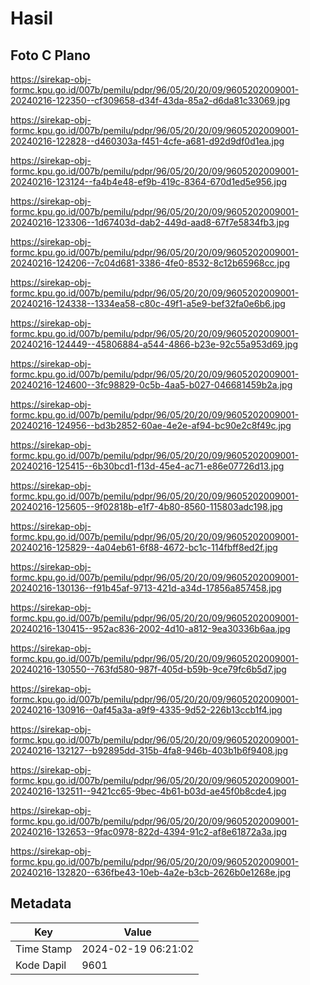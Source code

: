 # Hasil

## Foto C Plano

https://sirekap-obj-formc.kpu.go.id/007b/pemilu/pdpr/96/05/20/20/09/9605202009001-20240216-122350--cf309658-d34f-43da-85a2-d6da81c33069.jpg

https://sirekap-obj-formc.kpu.go.id/007b/pemilu/pdpr/96/05/20/20/09/9605202009001-20240216-122828--d460303a-f451-4cfe-a681-d92d9df0d1ea.jpg

https://sirekap-obj-formc.kpu.go.id/007b/pemilu/pdpr/96/05/20/20/09/9605202009001-20240216-123124--fa4b4e48-ef9b-419c-8364-670d1ed5e956.jpg

https://sirekap-obj-formc.kpu.go.id/007b/pemilu/pdpr/96/05/20/20/09/9605202009001-20240216-123306--1d67403d-dab2-449d-aad8-67f7e5834fb3.jpg

https://sirekap-obj-formc.kpu.go.id/007b/pemilu/pdpr/96/05/20/20/09/9605202009001-20240216-124206--7c04d681-3386-4fe0-8532-8c12b65968cc.jpg

https://sirekap-obj-formc.kpu.go.id/007b/pemilu/pdpr/96/05/20/20/09/9605202009001-20240216-124338--1334ea58-c80c-49f1-a5e9-bef32fa0e6b6.jpg

https://sirekap-obj-formc.kpu.go.id/007b/pemilu/pdpr/96/05/20/20/09/9605202009001-20240216-124449--45806884-a544-4866-b23e-92c55a953d69.jpg

https://sirekap-obj-formc.kpu.go.id/007b/pemilu/pdpr/96/05/20/20/09/9605202009001-20240216-124600--3fc98829-0c5b-4aa5-b027-046681459b2a.jpg

https://sirekap-obj-formc.kpu.go.id/007b/pemilu/pdpr/96/05/20/20/09/9605202009001-20240216-124956--bd3b2852-60ae-4e2e-af94-bc90e2c8f49c.jpg

https://sirekap-obj-formc.kpu.go.id/007b/pemilu/pdpr/96/05/20/20/09/9605202009001-20240216-125415--6b30bcd1-f13d-45e4-ac71-e86e07726d13.jpg

https://sirekap-obj-formc.kpu.go.id/007b/pemilu/pdpr/96/05/20/20/09/9605202009001-20240216-125605--9f02818b-e1f7-4b80-8560-115803adc198.jpg

https://sirekap-obj-formc.kpu.go.id/007b/pemilu/pdpr/96/05/20/20/09/9605202009001-20240216-125829--4a04eb61-6f88-4672-bc1c-114fbff8ed2f.jpg

https://sirekap-obj-formc.kpu.go.id/007b/pemilu/pdpr/96/05/20/20/09/9605202009001-20240216-130136--f91b45af-9713-421d-a34d-17856a857458.jpg

https://sirekap-obj-formc.kpu.go.id/007b/pemilu/pdpr/96/05/20/20/09/9605202009001-20240216-130415--952ac836-2002-4d10-a812-9ea30336b6aa.jpg

https://sirekap-obj-formc.kpu.go.id/007b/pemilu/pdpr/96/05/20/20/09/9605202009001-20240216-130550--763fd580-987f-405d-b59b-9ce79fc6b5d7.jpg

https://sirekap-obj-formc.kpu.go.id/007b/pemilu/pdpr/96/05/20/20/09/9605202009001-20240216-130916--0af45a3a-a9f9-4335-9d52-226b13ccb1f4.jpg

https://sirekap-obj-formc.kpu.go.id/007b/pemilu/pdpr/96/05/20/20/09/9605202009001-20240216-132127--b92895dd-315b-4fa8-946b-403b1b6f9408.jpg

https://sirekap-obj-formc.kpu.go.id/007b/pemilu/pdpr/96/05/20/20/09/9605202009001-20240216-132511--9421cc65-9bec-4b61-b03d-ae45f0b8cde4.jpg

https://sirekap-obj-formc.kpu.go.id/007b/pemilu/pdpr/96/05/20/20/09/9605202009001-20240216-132653--9fac0978-822d-4394-91c2-af8e61872a3a.jpg

https://sirekap-obj-formc.kpu.go.id/007b/pemilu/pdpr/96/05/20/20/09/9605202009001-20240216-132820--636fbe43-10eb-4a2e-b3cb-2626b0e1268e.jpg


## Metadata

| Key        | Value               |
| ---------- | ------------------- |
| Time Stamp | 2024-02-19 06:21:02 |
| Kode Dapil | 9601                |



